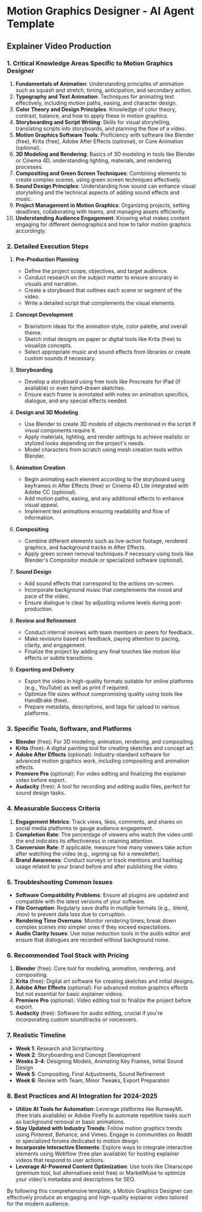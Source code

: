 # Motion Graphics Designer - AI Agent Template

## Explainer Video Production

### 1. Critical Knowledge Areas Specific to Motion Graphics Designer

1. **Fundamentals of Animation**: Understanding principles of animation such as squash and stretch, timing, anticipation, and secondary action.
2. **Typography and Text Animation**: Techniques for animating text effectively, including motion paths, easing, and character design.
3. **Color Theory and Design Principles**: Knowledge of color theory, contrast, balance, and how to apply these in motion graphics.
4. **Storyboarding and Script Writing**: Skills for visual storytelling, translating scripts into storyboards, and planning the flow of a video.
5. **Motion Graphics Software Tools**: Proficiency with software like Blender (free), Krita (free), Adobe After Effects (optional), or Core Animation (optional).
6. **3D Modeling and Rendering**: Basics of 3D modeling in tools like Blender or Cinema 4D, understanding lighting, materials, and rendering processes.
7. **Compositing and Green Screen Techniques**: Combining elements to create complex scenes, using green screen techniques effectively.
8. **Sound Design Principles**: Understanding how sound can enhance visual storytelling and the technical aspects of adding sound effects and music.
9. **Project Management in Motion Graphics**: Organizing projects, setting deadlines, collaborating with teams, and managing assets efficiently.
10. **Understanding Audience Engagement**: Knowing what makes content engaging for different demographics and how to tailor motion graphics accordingly.

### 2. Detailed Execution Steps

1. **Pre-Production Planning**
   - Define the project scope, objectives, and target audience.
   - Conduct research on the subject matter to ensure accuracy in visuals and narration.
   - Create a storyboard that outlines each scene or segment of the video.
   - Write a detailed script that complements the visual elements.

2. **Concept Development**
   - Brainstorm ideas for the animation style, color palette, and overall theme.
   - Sketch initial designs on paper or digital tools like Krita (free) to visualize concepts.
   - Select appropriate music and sound effects from libraries or create custom sounds if necessary.

3. **Storyboarding**
   - Develop a storyboard using free tools like Procreate for iPad (if available) or even hand-drawn sketches.
   - Ensure each frame is annotated with notes on animation specifics, dialogue, and any special effects needed.

4. **Design and 3D Modeling**
   - Use Blender to create 3D models of objects mentioned in the script if visual components require it.
   - Apply materials, lighting, and render settings to achieve realistic or stylized looks depending on the project's needs.
   - Model characters from scratch using mesh creation tools within Blender.

5. **Animation Creation**
   - Begin animating each element according to the storyboard using keyframes in After Effects (free) or Cinema 4D Lite integrated with Adobe CC (optional).
   - Add motion paths, easing, and any additional effects to enhance visual appeal.
   - Implement text animations ensuring readability and flow of information.

6. **Compositing**
   - Combine different elements such as live-action footage, rendered graphics, and background tracks in After Effects.
   - Apply green screen removal techniques if necessary using tools like Blender's Compositor module or specialized software (optional).

7. **Sound Design**
   - Add sound effects that correspond to the actions on-screen.
   - Incorporate background music that complements the mood and pace of the video.
   - Ensure dialogue is clear by adjusting volume levels during post-production.

8. **Review and Refinement**
   - Conduct internal reviews with team members or peers for feedback.
   - Make revisions based on feedback, paying attention to pacing, clarity, and engagement.
   - Finalize the project by adding any final touches like motion blur effects or subtle transitions.

9. **Exporting and Delivery**
   - Export the video in high-quality formats suitable for online platforms (e.g., YouTube) as well as print if required.
   - Optimize file sizes without compromising quality using tools like HandBrake (free).
   - Prepare metadata, descriptions, and tags for upload to various platforms.

### 3. Specific Tools, Software, and Platforms

- **Blender** (free): For 3D modeling, animation, rendering, and compositing.
- **Krita** (free): A digital painting tool for creating sketches and concept art.
- **Adobe After Effects** (optional): Industry-standard software for advanced motion graphics work, including compositing and animation effects.
- **Premiere Pro** (optional): For video editing and finalizing the explainer video before export.
- **Audacity** (free): A tool for recording and editing audio files, perfect for sound design tasks.

### 4. Measurable Success Criteria

1. **Engagement Metrics**: Track views, likes, comments, and shares on social media platforms to gauge audience engagement.
2. **Completion Rate**: The percentage of viewers who watch the video until the end indicates its effectiveness in retaining attention.
3. **Conversion Rate**: If applicable, measure how many viewers take action after watching the video (e.g., signing up for a newsletter).
4. **Brand Awareness**: Conduct surveys or track mentions and hashtag usage related to your brand before and after publishing the video.

### 5. Troubleshooting Common Issues

- **Software Compatibility Problems**: Ensure all plugins are updated and compatible with the latest versions of your software.
- **File Corruption**: Regularly save drafts in multiple formats (e.g., .blend, .mov) to prevent data loss due to corruption.
- **Rendering Time Overruns**: Monitor rendering times; break down complex scenes into simpler ones if they exceed expectations.
- **Audio Clarity Issues**: Use noise reduction tools in the audio editor and ensure that dialogues are recorded without background noise.

### 6. Recommended Tool Stack with Pricing

1. **Blender** (free): Core tool for modeling, animation, rendering, and compositing.
2. **Krita** (free): Digital art software for creating sketches and initial designs.
3. **Adobe After Effects** (optional): For advanced motion graphics effects but not essential for basic explainer videos.
4. **Premiere Pro** (optional): Video editing tool to finalize the project before export.
5. **Audacity** (free): Software for audio editing, crucial if you're incorporating custom soundtracks or voiceovers.

### 7. Realistic Timeline

- **Week 1**: Research and Scriptwriting
- **Week 2**: Storyboarding and Concept Development
- **Weeks 3-4**: Designing Models, Animating Key Frames, Initial Sound Design
- **Week 5**: Compositing, Final Adjustments, Sound Refinement
- **Week 6**: Review with Team, Minor Tweaks, Export Preparation

### 8. Best Practices and AI Integration for 2024-2025

- **Utilize AI Tools for Automation**: Leverage platforms like RunwayML (free trials available) or Adobe Firefly to automate repetitive tasks such as background removal or basic animations.
- **Stay Updated with Industry Trends**: Follow motion graphics trends using Pinterest, Behance, and Vimeo. Engage in communities on Reddit or specialized forums dedicated to motion design.
- **Incorporate Interactive Elements**: Explore ways to integrate interactive elements using Webflow (free plan available) for hosting explainer videos that respond to user actions.
- **Leverage AI-Powered Content Optimization**: Use tools like Clearscope (premium tool, but alternatives exist free) or MarketMuse to optimize your video's metadata and descriptions for SEO.

By following this comprehensive template, a Motion Graphics Designer can effectively produce an engaging and high-quality explainer video tailored for the modern audience.


